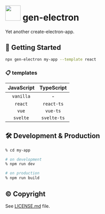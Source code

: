 # <img width="48" src="https://user-images.githubusercontent.com/52094761/196643273-c484e7f9-ad4b-432a-91a6-63fd22203ded.svg" /> gen-electron

Yet another create-electron-app.

## :flight_departure: Getting Started

```sh
npx gen-electron my-app --template react
```

### :clipboard: templates

| JavaScript | TypeScript  |
| :--------: | :---------: |
| `vanilla`  |      -      |
|  `react`   | `react-ts`  |
|   `vue`    |  `vue-ts`   |
|  `svelte`  | `svelte-ts` |

## :hammer_and_wrench: Development & Production

```sh
% cd my-app

# on development
% npm run dev

# on production
% npm run build
```

## :copyright: Copyright

See [LICENSE.md](./LICENSE.md) file.
